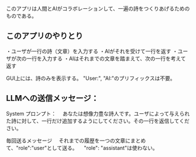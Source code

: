 このアプリは人間とAIがコラボレーションして、一遍の詩をつくりあげるためのものである。

## このアプリのやりとり

・ユーザが一行の詩（文章）を入力する
・AIがそれを受けて一行を返す
・ユーザが次の一行を入力する
・AIはそれまでの文章を踏まえて、次の一行を考えて返す

GUI上には、詩のみを表示する。
"User:", "AI:"のプリフィックスは不要。 

## LLMへの送信メッセージ：
System プロンプト：
　あなたは想像力豊な詩人です。ユーザによって与えられた詩に対して、一行だけ追加するようにしてください。その一行を返信してください。

毎回送るメッセージ
　それまでの履歴を一つの文章にまとめて、"role":"user"として送る。 
　"role": "assistant"は使わない。